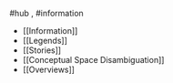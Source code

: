 #hub , #information 
- [[Information]]
- [[Legends]]
- [[Stories]]
- [[Conceptual Space Disambiguation]]
- [[Overviews]]
